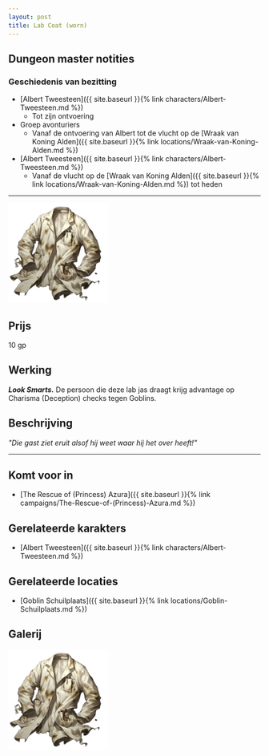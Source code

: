 ```yaml
---
layout: post
title: Lab Coat (worn)
---
```


## Dungeon master notities

### Geschiedenis van bezitting
* [Albert Tweesteen]({{ site.baseurl }}{% link characters/Albert-Tweesteen.md %})
  * Tot zijn ontvoering
* Groep avonturiers
  * Vanaf de ontvoering van Albert tot de vlucht op de [Wraak van Koning Alden]({{ site.baseurl }}{% link locations/Wraak-van-Koning-Alden.md %})
* [Albert Tweesteen]({{ site.baseurl }}{% link characters/Albert-Tweesteen.md %})
  * Vanaf de vlucht op de [Wraak van Koning Alden]({{ site.baseurl }}{% link locations/Wraak-van-Koning-Alden.md %}) tot heden

---

<img src="../images/Lab Coat (Worn).png" alt="Lab Coat (Worn)" width=200>

## Prijs
10 gp

## Werking
<b><i>Look Smarts.</i></b> De persoon die deze lab jas draagt krijg advantage op Charisma (Deception) checks tegen Goblins.

## Beschrijving
<i>"Die gast ziet eruit alsof hij weet waar hij het over heeft!"</i>

---

## Komt voor in
* [The Rescue of (Princess) Azura]({{ site.baseurl }}{% link campaigns/The-Rescue-of-(Princess)-Azura.md %})

## Gerelateerde karakters
* [Albert Tweesteen]({{ site.baseurl }}{% link characters/Albert-Tweesteen.md %})

## Gerelateerde locaties
* [Goblin Schuilplaats]({{ site.baseurl }}{% link locations/Goblin-Schuilplaats.md %})

## Galerij
<img src="../images/Lab Coat (Worn).png" alt="Lab Coat (Worn)" width=200>